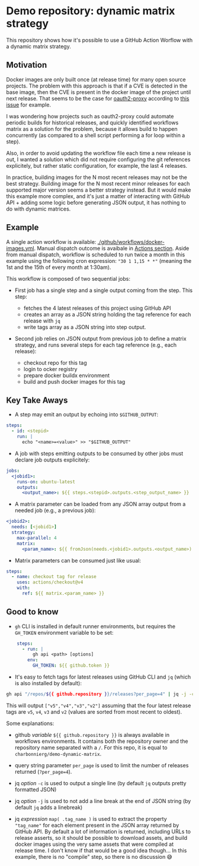 # Demo repository: dynamic matrix strategy

This repository shows how it's possible to use a GitHub Action Worflow with a dynamic matrix strategy.

## Motivation

Docker images are only built once (at release time) for many open source projects. The problem with this approach is that if a CVE is detected in the base image, then the CVE is present in the docker image of the project until next release. That seems to be the case for [oauth2-proxy](https://oauth2-proxy.github.io/oauth2-proxy/) according to [this issue](https://github.com/oauth2-proxy/oauth2-proxy/issues/2243) for example.

I was wondering how projects such as oauth2-proxy could automate periodic builds for historical releases, and quickly identified workflows matrix as a solution for the problem, because it allows build to happen concurrently (as compared to a shell script performing a for loop within a step).

Also, in order to avoid updating the workflow file each time a new release is out, I wanted a solution which did not require configuring the git references explicitely, but rather static configuration, for example, the last 4 releases.

In practice, building images for the N most recent releases may not be the best strategy. Building image for the N most recent minor releases for each supported major version seems a better strategy instead. But it would make this example more complex, and it's just a matter of interacting with GitHub API + adding some logic before generating JSON output, it has nothing to do with dynamic matrices.


## Example

A single action workflow is available: [./github/workflows/docker-images.yml](https://github.com/charbonnierg/demo-dynamic-matrix/blob/main/.github/workflows/docker-images.yml). Manual dispatch outcome is avaibale in [Actions section](https://github.com/charbonnierg/demo-dynamic-matrix/actions/runs/6517850378). Aside from manual dispatch, workflow is scheduled to run twice a month in this example using the following cron expression: `"30 1 1,15 * *"` (meaning the 1st and the 15th of every month at 1:30am).

This workflow is composed of two sequential jobs:

- First job has a single step and a single output coming from the step. This step:
  - fetches the 4 latest releases of this project using GitHub API
  - creates an array as a JSON string holding the tag reference for each release with `jq`
  - write tags array as a JSON string into step output.

- Second job relies on JSON output from previous job to define a matrix strategy, and runs several steps for each tag reference (e.g., each release):
  - checkout repo for this tag
  - login to ocker registry
  - prepare docker buildx environment
  - build and push docker images for this tag

## Key Take Aways


- A step may emit an output by echoing into `$GITHUB_OUTPUT`:

```yaml
steps:
  - id: <stepid>
    run: |
      echo "<name>=<value>" >> "$GITHUB_OUTPUT"
```

- A job with steps emitting outputs to be consumed by other jobs must declare job outputs explicitely:

```yaml
jobs:
  <jobid1>:
    runs-on: ubuntu-latest
    outputs:
      <output_name>: ${{ steps.<stepid>.outputs.<step_output_name> }}
```

- A matrix parameter can be loaded from any JSON array output from a needed job (e.g., a previous job):

```yaml
<jobid2>:
  needs: [<jobid1>]
  strategy:
    max-parallel: 4
    matrix:
      <param_name>: ${{ fromJson(needs.<jobid1>.outputs.<output_name>) }}
```

- Matrix parameters can be consumed just like usual:

```yaml
steps:
  - name: checkout tag for release
    uses: actions/checkout@v4
    with:
      ref: ${{ matrix.<param_name> }}
```

## Good to know

- `gh` CLI is installed in default runner environments, but requires the `GH_TOKEN` environment variable to be set:

```yaml
    steps:
      - run: |
          gh api <path> [options]
        env:
          GH_TOKEN: ${{ github.token }}
```

- It's easy to fetch tags for latest releases using GitHub CLI and `jq` (which is also installed by default):

```bash
gh api "/repos/${{ github.repository }}/releases?per_page=4" | jq -j -c "map( .tag_name )"
```

  This will output `["v5","v4","v3","v2"]` assuming that the four latest release tags are `v5`, `v4`, `v3` and `v2` (values are sorted from most recent to oldest).

  Some explanations:

  - github *variable* `${{ github.repository }}` is always available in workflows environments. It contains both the repository owner and the repository name separated with a `/`. For this repo, it is equal to `charbonnierg/demo-dynamic-matrix`.

  - query string parameter `per_page` is used to limit the number of releases returned (`?per_page=4`).  

  - jq *option* `-c` is used to output a single line (by default `jq` outputs pretty formatted JSON)

  - jq *option* `-j` is used to not add a line break at the end of JSON string (by default `jq` adds a linebreak)

  - jq *expression* `map( .tag_name )` is used to extract the property `"tag_name"` for each element present in the JSON array returned by GitHub API. By default a lot of information is returned, including URLs to release asserts, so it should be possible to download assets, and build docker images using the very same assets that were compiled at release time. I don't know if that would be a good idea though... In this example, there is no "compile" step, so there is no discussion 😅
